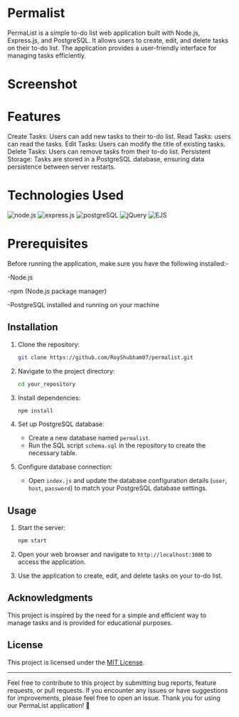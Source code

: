 # Permalist
PermaList is a simple to-do list web application built with Node.js, Express.js, and PostgreSQL. It allows users to create, edit, and delete tasks on their to-do list. The application provides a user-friendly interface for managing tasks efficiently.

# Screenshot

# Features
Create Tasks: Users can add new tasks to their to-do list.
Read Tasks: users can read the tasks.
Edit Tasks: Users can modify the title of existing tasks.
Delete Tasks: Users can remove tasks from their to-do list.
Persistent Storage: Tasks are stored in a PostgreSQL database, ensuring data persistence between server restarts.

# Technologies Used
![node.js](https://img.shields.io/badge/Node.js-43853D?style=for-the-badge&logo=node.js&logoColor=white)
![express.js](https://img.shields.io/badge/Express.js-404D59?style=for-the-badge)
![postgreSQL](https://img.shields.io/badge/PostgreSQL-316192?style=for-the-badge&logo=postgresql&logoColor=white)
![jQuery](https://img.shields.io/badge/jQuery-0769AD?style=for-the-badge&logo=jquery&logoColor=white)
![EJS](https://img.shields.io/badge/ejs-%23B4CA65.svg?style=for-the-badge&logo=ejs&logoColor=black)

# Prerequisites
Before running the application, make sure you have the following installed:-

-Node.js

-npm (Node.js package manager)

-PostgreSQL installed and running on your machine

## Installation

1. Clone the repository:

   ```bash
   git clone https://github.com/RoyShubham07/permalist.git
   ```

2. Navigate to the project directory:

   ```bash
   cd your_repository
   ```

3. Install dependencies:

   ```bash
   npm install
   ```

4. Set up PostgreSQL database:

   - Create a new database named `permalist`.
   - Run the SQL script `schema.sql` in the repository to create the necessary table.

5. Configure database connection:

   - Open `index.js` and update the database configuration details (`user`, `host`, `password`) to match your PostgreSQL database settings.

## Usage

1. Start the server:

   ```bash
   npm start
   ```

2. Open your web browser and navigate to `http://localhost:3000` to access the application.

3. Use the application to create, edit, and delete tasks on your to-do list.

## Acknowledgments

This project is inspired by the need for a simple and efficient way to manage tasks and is provided for educational purposes.

## License

This project is licensed under the [MIT License](LICENSE).

---

Feel free to contribute to this project by submitting bug reports, feature requests, or pull requests. If you encounter any issues or have suggestions for improvements, please feel free to open an issue. Thank you for using our PermaList application! 📝
